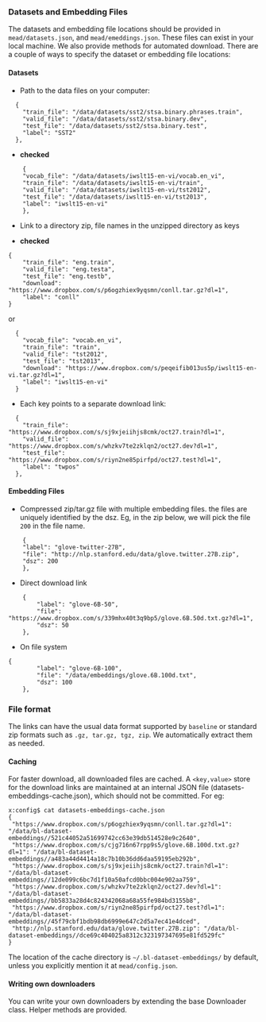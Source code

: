 ### Datasets and Embedding Files

The datasets and embedding file locations should be provided in `mead/datasets.json`, and `mead/emeddings.json`. These files can exist in your local machine. We also provide methods for automated download. There are a couple of ways to specify the dataset or embedding file locations:

#### Datasets

- Path to the data files on your computer:

```
  {
    "train_file": "/data/datasets/sst2/stsa.binary.phrases.train",
    "valid_file": "/data/datasets/sst2/stsa.binary.dev",
    "test_file": "/data/datasets/sst2/stsa.binary.test",
    "label": "SST2"
  },
```
- **checked**

```
    {
	"vocab_file": "/data/datasets/iwslt15-en-vi/vocab.en_vi",
	"train_file": "/data/datasets/iwslt15-en-vi/train",
	"valid_file": "/data/datasets/iwslt15-en-vi/tst2012",
	"test_file": "/data/datasets/iwslt15-en-vi/tst2013",
	"label": "iwslt15-en-vi"
    },

```
- Link to a directory zip, file names in the unzipped directory as keys

- **checked**

```
{
    "train_file": "eng.train",
    "valid_file": "eng.testa",
    "test_file": "eng.testb",
    "download": "https://www.dropbox.com/s/p6ogzhiex9yqsmn/conll.tar.gz?dl=1",
    "label": "conll"
}
```

or

```
  {
    "vocab_file": "vocab.en_vi",
    "train_file": "train",
    "valid_file": "tst2012",
    "test_file": "tst2013",
    "download": "https://www.dropbox.com/s/peqeifib013us5p/iwslt15-en-vi.tar.gz?dl=1",
    "label": "iwslt15-en-vi"
  }
```

- Each key points to a separate download link:

```
  {
    "train_file": "https://www.dropbox.com/s/sj9xjeiihjs8cmk/oct27.train?dl=1",
    "valid_file": "https://www.dropbox.com/s/whzkv7te2zklqn2/oct27.dev?dl=1",
    "test_file": "https://www.dropbox.com/s/riyn2ne85pirfpd/oct27.test?dl=1",
    "label": "twpos"
  },
```

#### Embedding Files

- Compressed zip/tar.gz file with multiple embedding files. the files are uniquely identified by the dsz. Eg, in the zip below, we will pick the file `200` in the file name.

```
    {
	"label": "glove-twitter-27B",
	"file": "http://nlp.stanford.edu/data/glove.twitter.27B.zip",
	"dsz": 200
    },
```

- Direct download link

```
    {
        "label": "glove-6B-50",
        "file": "https://www.dropbox.com/s/339mhx40t3q9bp5/glove.6B.50d.txt.gz?dl=1",
        "dsz": 50
    },
```

- On file system

```aidl
{
        "label": "glove-6B-100",
        "file": "/data/embeddings/glove.6B.100d.txt",
        "dsz": 100
    },
```

### File format
The links can have the usual data format supported by `baseline` or standard zip formats such as `.gz, tar.gz, tgz, zip`. We automatically extract them as needed.

#### Caching

For faster download, all downloaded files are cached. A `<key,value>` store for the download links are maintained at an internal JSON file (datasets-embeddings-cache.json), which should not be committed. For eg:
```aidl
x:config$ cat datasets-embeddings-cache.json
{
 "https://www.dropbox.com/s/p6ogzhiex9yqsmn/conll.tar.gz?dl=1": "/data/bl-dataset-embeddings//521c44052a51699742cc63e39db514528e9c2640",
 "https://www.dropbox.com/s/cjg716n67rpp9s5/glove.6B.100d.txt.gz?dl=1": "/data/bl-dataset-embeddings//a483a44d4414a18c7b10b36dd6daa59195eb292b",
 "https://www.dropbox.com/s/sj9xjeiihjs8cmk/oct27.train?dl=1": "/data/bl-dataset-embeddings//12de099c6bc7d1f10a50afcd0bbc004e902aa759",
 "https://www.dropbox.com/s/whzkv7te2zklqn2/oct27.dev?dl=1": "/data/bl-dataset-embeddings//bb5833a28d4c824342068a68a55fe984bd3155b8",
 "https://www.dropbox.com/s/riyn2ne85pirfpd/oct27.test?dl=1": "/data/bl-dataset-embeddings//45f79cbf1bdb98db6999e647c2d5a7ec41e4dced",
 "http://nlp.stanford.edu/data/glove.twitter.27B.zip": "/data/bl-dataset-embeddings//dce69c404025a8312c323197347695e81fd529fc"
}

```


The location of the cache directory is `~/.bl-dataset-embeddings/` by default, unless you explicitly mention it at `mead/config.json`. 


#### Writing own downloaders

You can write your own downloaders by extending the base Downloader class. Helper methods are provided.

